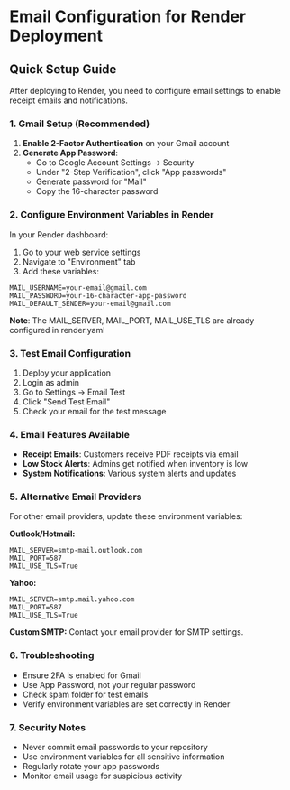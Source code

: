 # Email Configuration for Render Deployment

## Quick Setup Guide

After deploying to Render, you need to configure email settings to enable receipt emails and notifications.

### 1. Gmail Setup (Recommended)

1. **Enable 2-Factor Authentication** on your Gmail account
2. **Generate App Password**:
   - Go to Google Account Settings → Security
   - Under "2-Step Verification", click "App passwords"
   - Generate password for "Mail"
   - Copy the 16-character password

### 2. Configure Environment Variables in Render

In your Render dashboard:

1. Go to your web service settings
2. Navigate to "Environment" tab
3. Add these variables:

```
MAIL_USERNAME=your-email@gmail.com
MAIL_PASSWORD=your-16-character-app-password
MAIL_DEFAULT_SENDER=your-email@gmail.com
```

**Note**: The MAIL_SERVER, MAIL_PORT, MAIL_USE_TLS are already configured in render.yaml

### 3. Test Email Configuration

1. Deploy your application
2. Login as admin
3. Go to Settings → Email Test
4. Click "Send Test Email"
5. Check your email for the test message

### 4. Email Features Available

- **Receipt Emails**: Customers receive PDF receipts via email
- **Low Stock Alerts**: Admins get notified when inventory is low
- **System Notifications**: Various system alerts and updates

### 5. Alternative Email Providers

For other email providers, update these environment variables:

**Outlook/Hotmail:**
```
MAIL_SERVER=smtp-mail.outlook.com
MAIL_PORT=587
MAIL_USE_TLS=True
```

**Yahoo:**
```
MAIL_SERVER=smtp.mail.yahoo.com
MAIL_PORT=587
MAIL_USE_TLS=True
```

**Custom SMTP:**
Contact your email provider for SMTP settings.

### 6. Troubleshooting

- Ensure 2FA is enabled for Gmail
- Use App Password, not your regular password
- Check spam folder for test emails
- Verify environment variables are set correctly in Render

### 7. Security Notes

- Never commit email passwords to your repository
- Use environment variables for all sensitive information
- Regularly rotate your app passwords
- Monitor email usage for suspicious activity
